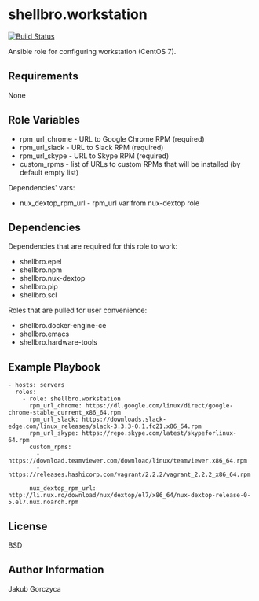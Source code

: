 shellbro.workstation
===========

[![Build Status](https://travis-ci.org/shellbro/ansible-role-workstation.svg?branch=master)](https://travis-ci.org/shellbro/ansible-role-workstation)

Ansible role for configuring workstation (CentOS 7).

Requirements
------------

None

Role Variables
--------------

* rpm_url_chrome - URL to Google Chrome RPM (required)
* rpm_url_slack - URL to Slack RPM (required)
* rpm_url_skype - URL to Skype RPM (required)
* custom_rpms - list of URLs to custom RPMs that will be installed (by default
empty list)

Dependencies' vars:

* nux_dextop_rpm_url - rpm_url var from nux-dextop role

Dependencies
------------

Dependencies that are required for this role to work:

* shellbro.epel
* shellbro.npm
* shellbro.nux-dextop
* shellbro.pip
* shellbro.scl

Roles that are pulled for user convenience:

* shellbro.docker-engine-ce
* shellbro.emacs
* shellbro.hardware-tools

Example Playbook
----------------

    - hosts: servers
      roles:
        - role: shellbro.workstation
          rpm_url_chrome: https://dl.google.com/linux/direct/google-chrome-stable_current_x86_64.rpm
          rpm_url_slack: https://downloads.slack-edge.com/linux_releases/slack-3.3.3-0.1.fc21.x86_64.rpm
          rpm_url_skype: https://repo.skype.com/latest/skypeforlinux-64.rpm
          custom_rpms:
            - https://download.teamviewer.com/download/linux/teamviewer.x86_64.rpm
            - https://releases.hashicorp.com/vagrant/2.2.2/vagrant_2.2.2_x86_64.rpm

          nux_dextop_rpm_url: http://li.nux.ro/download/nux/dextop/el7/x86_64/nux-dextop-release-0-5.el7.nux.noarch.rpm

License
-------

BSD

Author Information
------------------

Jakub Gorczyca
